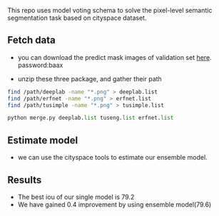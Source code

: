 This repo uses model voting schema to solve the pixel-level semantic segmentation task based on cityspace dataset.

## Fetch data
- you can download the predict mask images of validation set [here](https://pan.baidu.com/s/1Yq293cniEPcK0XJ5quKXuQ). password:baax  

- unzip these three package, and gather their path
```bash
find /path/deeplab -name "*.png" > deeplab.list  
find /path/erfnet -name "*.png" > erfnet.list  
find /path/tusimple -name "*.png" > tusimple.list  
```

```python
python merge.py deeplab.list tuseng.list erfnet.list
```

## Estimate model
- we can use the cityspace tools to estimate our ensemble model.

## Results
- The best iou of our single model is 79.2  
- We have gained 0.4 improvement by using ensemble model(79.6)  
